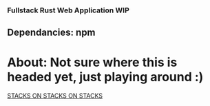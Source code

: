 ### Fullstack Rust Web Application WIP 
## Dependancies: npm  
# About: Not sure where this is headed yet, just playing around :) 
[STACKS ON STACKS ON STACKS](https://www.youtube.com/watch?v=jt_GfAdJw1g)
